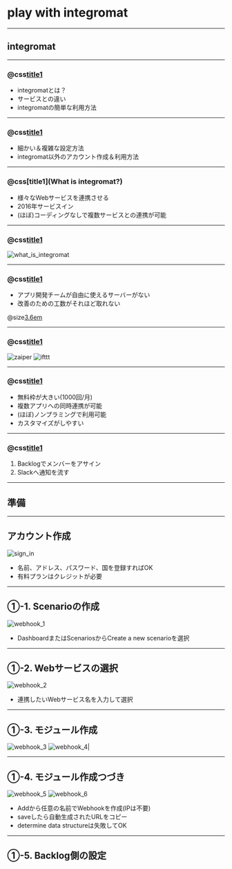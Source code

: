 # play with integromat

---

## integromat

---

### @css[title1](話すこと)

- integromatとは？
- サービスとの違い
- integromatの簡単な利用方法

---

### @css[title1](話さないこと)

- 細かい＆複雑な設定方法
- integromat以外のアカウント作成＆利用方法

---

### @css[title1](What is integromat?)

- 様々なWebサービスを連携させる
- 2016年サービスイン
- (ほぼ)コーディングなしで複数サービスとの連携が可能

---

### @css[title1](例えば...)

![what_is_integromat](https://github.com/nyanc0/Android/blob/other_knowledge/integromat/images/what_is_integromat.png?raw=true)

---

### @css[title1](利用し始めた背景)

- アプリ開発チームが自由に使えるサーバーがない
- 改善のための工数がそれほど取れない

@size[3.6em](環境構築不要＆開発工数がかからない)

---

### @css[title1](似たようなサービス)

![zaiper](https://github.com/nyanc0/Android/blob/other_knowledge/integromat/images/zaiper.png?raw=true)
![ifttt](https://github.com/nyanc0/Android/blob/other_knowledge/integromat/images/ifttt.png?raw=true)

---

### @css[title1](何が違うのか？)

- 無料枠が大きい(1000回/月)
- 複数アプリへの同時連携が可能
- (ほぼ)ノンプラミングで利用可能
- カスタマイズがしやすい

---

### @css[title1](作ってみたもの)
1. Backlogでメンバーをアサイン
2. Slackへ通知を流す

---

## 準備

---

## アカウント作成

![sign_in](https://github.com/nyanc0/Android/blob/other_knowledge/integromat/images/sign_in.png?raw=true)

- 名前、アドレス、パスワード、国を登録すればOK
- 有料プランはクレジットが必要

---

## ①-1. Scenarioの作成

![webhook_1](https://github.com/nyanc0/Android/blob/other_knowledge/integromat/images/webhook_1.png?raw=true)

- DashboardまたはScenariosからCreate a new scenarioを選択

---

## ①-2. Webサービスの選択


![webhook_2](https://github.com/nyanc0/Android/blob/other_knowledge/integromat/images/webhook_2.png?raw=true)

- 連携したいWebサービス名を入力して選択

---

## ①-3. モジュール作成

![webhook_3](https://github.com/nyanc0/Android/blob/other_knowledge/integromat/images/webhook_3.png?raw=true)
![webhook_4](https://github.com/nyanc0/Android/blob/other_knowledge/integromat/images/webhook_4.png?raw=true)|

---

## ①-4. モジュール作成つづき

![webhook_5](https://github.com/nyanc0/Android/blob/other_knowledge/integromat/images/webhook_5.png?raw=true)
![webhook_6](https://github.com/nyanc0/Android/blob/other_knowledge/integromat/images/webhook_6.png?raw=true)

- Addから任意の名前でWebhookを作成(IPは不要)
- saveしたら自動生成されたURLをコピー
- determine data structureは失敗してOK

---

## ①-5. Backlog側の設定
